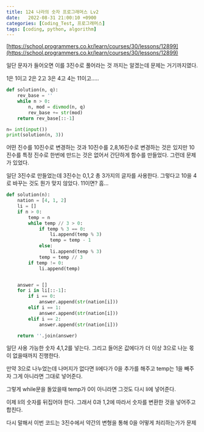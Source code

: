 ```yaml
---
title: 124 나라의 숫자 프로그래머스 Lv2
date:   2022-08-31 21:00:10 +0900
categories: [Coding_Test, 프로그래머스]
tags: [coding, python, algorithm]
---
```


[https://school.programmers.co.kr/learn/courses/30/lessons/12899](https://school.programmers.co.kr/learn/courses/30/lessons/12899)


일단 문자가 들어오면 이를 3진수로 풀어라는 것 까지는 알겠는데 문제는 거기까지였다.

1은 1이고 2은 2고 3은 4고 4는 11이고.....

```py
def solution(n, q):
    rev_base = ''
    while n > 0:
        n, mod = divmod(n, q)
        rev_base += str(mod)
    return rev_base[::-1]

n= int(input())
print(solution(n, 3))
```

어떤 진수를 10진수로 변경하는 것과 10진수를 2,8,16진수로 변경하는 것은 있지만 10진수를 특정 진수로 한번에 만드는 것은 없어서 간단하게 함수를 만들었다. 그런데 문제가 있었다.


일단 3진수로 만들었는데 3진수는 0,1,2 총 3가지의 글자를 사용한다.  그렇다고 10을 4로 바꾸는 것도 뭔가 맞지 않았다. 11이면? 흠...

```py
def solution(n):
    nation = [4, 1, 2]
    li = []
    if n > 0:
        temp = n
        while temp // 3 > 0:
            if temp % 3 == 0:
                li.append(temp % 3)
                temp = temp - 1
            else:
                li.append(temp % 3)
            temp = temp // 3
        if temp != 0:
            li.append(temp)


    answer = []
    for i in li[::-1]:
        if i == 0:
            answer.append(str(nation[i]))
        elif i == 1:
            answer.append(str(nation[i]))
        elif i == 2:
            answer.append(str(nation[i]))

    return ''.join(answer)
```

일단 사용 가능한 숫자 4,1,2를 넣는다. 그리고 들어온 값에다가 더 이상 3으로 나눈 몫이 없을때까지 진행한다.

만약 3으로 나누었는데 나머지가 없다면 li에다가 0을 추가를 해주고 temp는 1을 빼주자 그게 아니라면 그대로 넣어준다.

그렇게 while문을 돌았을때 temp가 0이 아니라면 그것도 다시 li에 넣어준다.

이제 li의 숫자를 뒤집어야 한다. 그래서 0과 1,2에 따라서 숫자를 변환한 것을 넣어주고 합친다.

다시 말해서 이번 코드는 3진수에서 약간의 변형을 통해 0을 어떻게 처리하는가가 문제